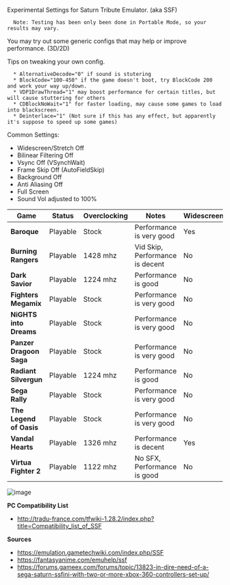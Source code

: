 Experimental Settings for Saturn Tribute Emulator. (aka SSF)

      Note: Testing has been only been done in Portable Mode, so your results may vary.
      
You may try out some generic configs that may help or improve performance. (3D/2D) 

Tips on tweaking your own config.

      * AlternativeDecode="0" if sound is stutering
      * BlockCode="100-450" if the game doesn't boot, try BlockCode 200 and work your way up/down.
      * VDP1DrawThread="1" may boost performance for certain titles, but will cause stuttering for others
      * CDBlockNoWait="1" for faster loading, may cause some games to load into blackscreen.
      * Deinterlace="1" (Not sure if this has any effect, but apparently it's suppose to speed up some games)

Common Settings:
* Widescreen/Stretch Off 
* Bilinear Filtering Off
* Vsync Off (VSynchWait)
* Frame Skip Off (AutoFieldSkip)
* Background Off
* Anti Aliasing Off
* Full Screen
* Sound Vol adjusted to 100%

| Game | Status | Overclocking | Notes | Widescreen |
| --- | --- | --- | --- | --- |
| **Baroque** | Playable | Stock | Performance is very good | Yes |
| **Burning Rangers** | Playable | 1428 mhz | Vid Skip, Performance is decent | No |
| **Dark Savior** | Playable | 1224 mhz | Performance is good | No |
| **Fighters Megamix** | Playable | Stock | Performance is very good | No |
| **NiGHTS into Dreams** | Playable | Stock | Performance is very good | No |
| **Panzer Dragoon Saga** | Playable | Stock | Performance is very good | No |
| **Radiant Silvergun** | Playable | 1224 mhz | Performance is good | No |
| **Sega Rally** | Playable | Stock | Performance is very good | No |
| **The Legend of Oasis** | Playable | Stock | Performance is very good | No |
| **Vandal Hearts** | Playable | 1326 mhz | Performance is decent | Yes |
| **Virtua Fighter 2** | Playable | 1122 mhz | No SFX, Performance is good | No |

![image](https://user-images.githubusercontent.com/2754819/137221201-849009fc-6fdf-479d-89fc-45dd62dc272f.png)

**PC Compatibility List**
* http://tradu-france.com/tfwiki-1.28.2/index.php?title=Compatibility_list_of_SSF


**Sources**
* https://emulation.gametechwiki.com/index.php/SSF
* https://fantasyanime.com/emuhelp/ssf
* https://forums.gameex.com/forums/topic/13823-in-dire-need-of-a-sega-saturn-ssfini-with-two-or-more-xbox-360-controllers-set-up/
